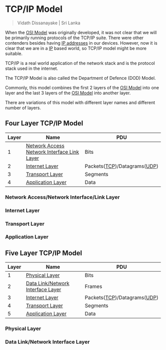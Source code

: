 # TCP/IP Model

> Vidath Dissanayake | Sri Lanka

When the [OSI Model](OSI%20Model/OSI%20Model.md) was originally developed, it was not clear that we will be primarily running protocols of the TCP/IP suite. There were other contenders besides having [IP addresses](../../communication%20protocol/TCP%20IP%20layer%202/OSI%20layer%203/IP/IP%20address.md) in our devices. However, now it is clear that we are in a [IP](../../communication%20protocol/TCP%20IP%20layer%202/OSI%20layer%203/IP/IP.md) based world, so TCP/IP model might be more suitable.

TCP/IP is a real world application of the network stack and is the protocol stack used in the internet.

The TCP/IP Model is also called the Department of Defence (DOD) Model.

Commonly, this model combines the first 2 layers of the [OSI Model](OSI%20Model/OSI%20Model.md) into one layer and the last 3 layers of the [OSI Model](OSI%20Model/OSI%20Model.md) into another layer.

There are variations of this model with different layer names and different number of layers.

## Four Layer TCP/IP Model

| Layer | Name                                                                                                  | PDU                                                                                                                                                                                     |
| ----- | ----------------------------------------------------------------------------------------------------- | --------------------------------------------------------------------------------------------------------------------------------------------------------------------------------------- |
| 1     | [Network Access Network Interface Link Layer](#Network%20Access%20Network%20Interface%20Link%20Layer) | Bits                                                                                                                                                                                    |
| 2     | [Internet Layer](#Internet%20Layer)                                                                   | Packets([TCP](../../communication%20protocol/TCP%20IP%20layer%203/OSI%20layer%204/TCP.md))/Datagrams([UDP](../../communication%20protocol/TCP%20IP%20layer%203/OSI%20layer%204/UDP.md)) |
| 3     | [Transport Layer](#Transport%20Layer)                                                                 | Segments                                                                                                                                                                                |
| 4     | [Application Layer](#Application%20Layer)                                                             | Data                                                                                                                                                                                    |

### Network Access/Network Interface/Link Layer

### Internet Layer

### Transport Layer

### Application Layer

## Five Layer TCP/IP Model

| Layer | Name                                                                            | PDU                                                                                           |
| ----- | ------------------------------------------------------------------------------- | --------------------------------------------------------------------------------------------- |
| 1     | [Physical Layer](#Physical%20Layer)                                             | Bits                                                                                          |
| 2     | [Data Link/Network Interface Layer](#Data%20Link%20Network%20Interface%20Layer) | Frames                                                                                        |
| 3     | [Internet Layer](#Internet%20Layer)                                             | Packets([TCP](../../communication%20protocol/TCP%20IP%20layer%203/OSI%20layer%204/TCP.md))/Datagrams([UDP](../../communication%20protocol/TCP%20IP%20layer%203/OSI%20layer%204/UDP.md)) |
| 4     | [Transport Layer](#Transport%20Layer)                                           | Segments                                                                                      |
| 5     | [Application Layer](#Application%20Layer)                                       | Data                                                                                          |

### Physical Layer

### Data Link/Network Interface Layer
